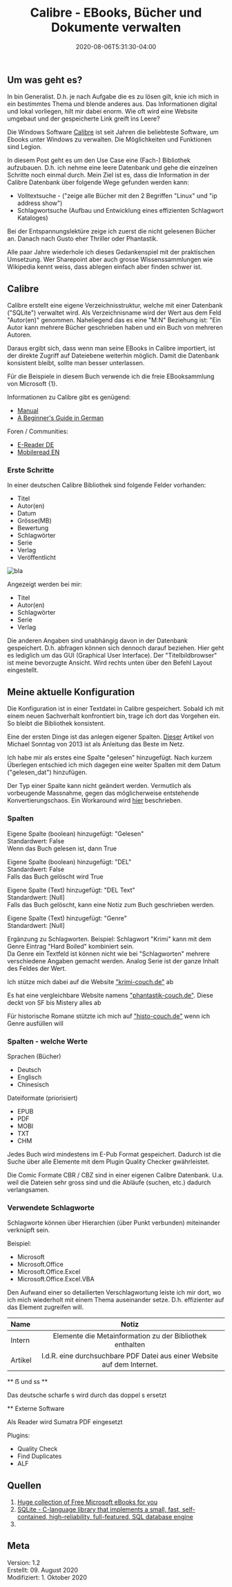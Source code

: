 ﻿---
title: "Calibre - EBooks, Bücher und Dokumente verwalten"
date: 2020-08-06T5:31:30-04:00
categories:
  - praxis
tags:
  - EBook
  - Data Science
---

## Um was geht es?  

In bin Generalist. D.h. je nach Aufgabe die es zu lösen gilt, knie ich mich in ein bestimmtes Thema und blende anderes aus. Das Informationen digital und lokal vorliegen, hilt mir dabei enorm. Wie oft wird eine Website umgebaut und der gespeicherte Link greift ins Leere?

Die Windows Software [Calibre](https://calibre-ebook.com/) ist seit Jahren die beliebteste Software, um Ebooks unter Windows zu verwalten. Die Möglichkeiten und Funktionen sind Legion.  

In diesem Post geht es um den Use Case eine (Fach-) Bibliothek aufzubauen. D.h. ich nehme eine leere Datenbank und gehe die einzelnen Schritte noch einmal durch. Mein Ziel ist es, dass die Information in der Calibre Datenbank über folgende Wege gefunden werden kann:  
* Volltextsuche - ("zeige alle Bücher mit den 2 Begriffen "Linux" und "ip address show")  
* Schlagwortsuche  (Aufbau und Entwicklung eines effizienten Schlagwort Kataloges)  

Bei der Entspannungslektüre zeige ich zuerst die nicht gelesenen Bücher an. Danach nach Gusto eher Thriller oder Phantastik.  

Alle paar Jahre wiederhole ich dieses Gedankenspiel mit der praktischen Umsetzung. Wer Sharepoint aber auch grosse Wissenssammlungen wie Wikipedia kennt weiss, dass ablegen einfach aber finden schwer ist.  

## Calibre  

Calibre erstellt eine eigene Verzeichnisstruktur, welche mit einer Datenbank ("SQLite") verwaltet wird. Als Verzeichnisname wird der Wert aus dem Feld "Autor(en)" genommen. Naheliegend das es eine "M:N" Beziehung ist: "Ein Autor kann mehrere Bücher geschrieben haben und ein Buch von mehreren Autoren.  

Daraus ergibt sich, dass wenn man seine EBooks in Calibre importiert, ist der direkte Zugriff auf Dateiebene weiterhin möglich. Damit die Datenbank konsistent bleibt, sollte man besser unterlassen.  

Für die Beispiele in diesem Buch verwende ich die freie EBooksammlung von Microsoft {1}.  

Informationen zu Calibre gibt es genügend:  
* [Manual](https://calibre-ebook.com/help)  
* [A Beginner's Guide in German](https://calibre-tutorial.dzhome.de/)  

Foren / Communities:  
* [E-Reader DE](https://www.e-reader-forum.de/)  
* [Mobileread EN](https://www.mobileread.com/)  

### Erste Schritte  

In einer deutschen Calibre Bibliothek sind folgende Felder vorhanden:  

* Titel  
* Autor(en)  
* Datum  
* Grösse(MB)  
* Bewertung  
* Schlagwörter  
* Serie  
* Verlag  
* Veröffentlicht  

![bla](/image/21-1.jpg)  

Angezeigt werden bei mir:  

* Titel  
* Autor(en)  
* Schlagwörter  
* Serie  
* Verlag  

Die anderen Angaben sind unabhängig davon in der Datenbank gespeichert. D.h. abfragen können sich dennoch darauf beziehen. Hier geht es lediglich um das GUI (Graphical User Interface). Der "Titelbildbrowser" ist meine bevorzugte Ansicht. Wird rechts unten über den Befehl Layout eingestellt.  

## Meine aktuelle Konfiguration  

Die Konfiguration ist in einer Textdatei in Calibre gespeichert. Sobald ich mit einem neuen Sachverhalt konfrontiert bin, trage ich dort das Vorgehen ein. So bleibt die Bibliothek konsistent.

Eine der ersten Dinge ist das anlegen eigener Spalten. [Dieser](https://papierlos-lesen.de/calibre-gelesene-und-ungelesene-ebooks-schneller-anzeigen-41723/) Artikel von Michael Sonntag von 2013 ist als Anleitung das Beste im Netz.  

Ich habe mir als erstes eine Spalte "gelesen" hinzugefügt. Nach kurzem Überlegen entschied ich mich dagegen eine weiter Spalten mit dem Datum ("gelesen_dat") hinzufügen. 

Der Typ einer Spalte kann nicht geändert werden. Vermutlich als vorbeugende Massnahme, gegen das möglicherweise entstehende Konvertierungschaos. Ein Workaround wird [hier](https://papierlos-lesen.de/spaltentyp-aendern-so-gehts-trotzdem-59453/) beschrieben.  


### Spalten   

Eigene Spalte (boolean) hinzugefügt: "Gelesen"  
Standardwert: False  
Wenn das Buch gelesen ist, dann True  

Eigene Spalte (boolean) hinzugefügt: "DEL"  
Standardwert: False  
Falls das Buch gelöscht wird True  

Eigene Spalte (Text) hinzugefügt: "DEL Text"  
Standardwert: [Null]  
Falls das Buch gelöscht, kann eine Notiz zum Buch geschrieben werden.  

Eigene Spalte (Text) hinzugefügt: "Genre"  
Standardwert: [Null]  

Ergänzung zu Schlagworten. Beispiel: Schlagwort "Krimi" kann mit dem Genre Eintrag "Hard Boiled" kombiniert sein.  
Da Genre ein Textfeld ist können nicht wie bei "Schlagworten" mehrere verschiedene Angaben gemacht werden. Analog Serie ist der ganze Inhalt des Feldes der Wert.

Ich stütze mich dabei auf die Website ["krimi-couch.de"](https://www.krimi-couch.de/genre/) ab  

Es hat eine vergleichbare Website namens ["phantastik-couch.de"](https://www.phantastik-couch.de/). Diese deckt von SF bis Mistery alles ab


Für historische Romane stützte ich mich auf ["histo-couch.de"](https://www.histo-couch.de/) wenn ich Genre ausfüllen will

### Spalten - welche Werte  

Sprachen (Bücher)
* Deutsch
*	Englisch
*	Chinesisch

Dateiformate (priorisiert)
* EPUB
*	PDF
* MOBI
* TXT
*	CHM

Jedes Buch wird mindestens im E-Pub Format gespeichert. Dadurch ist die Suche über alle Elemente mit dem Plugin Quality Checker gwährleistet.

Die Comic Formate CBR / CBZ sind in einer eigenen Calibre Datenbank. U.a. weil die Dateien sehr gross sind und die Abläufe (suchen, etc.) dadurch verlangsamen.

### Verwendete Schlagworte  

Schlagworte können über Hierarchien (über Punkt verbunden) miteinander verknüpft sein.  

Beispiel:
- Microsoft  
- Microsoft.Office  
- Microsoft.Office.Excel  
- Microsoft.Office.Excel.VBA  

Den Aufwand einer so detailierten Verschlagwortung leiste ich mir dort, wo ich mich wiederholt mit einem Thema auseinander setze. D.h. effizienter auf das Element zugreifen will.  


| Name | Notiz |
|:--------|:-------:|
| Intern   | Elemente die Metainformation zu der Bibliothek enthalten   |
| Artikel   | I.d.R. eine durchsuchbare PDF Datei aus einer Website auf dem Internet.    |


** ẞ und ss **

Das deutsche scharfe s wird durch das doppel s ersetzt

** Externe Software

Als Reader wird Sumatra PDF eingesetzt

Plugins:  
* Quality Check
* Find Duplicates
* ALF

## Quellen  

1. [Huge collection of Free Microsoft eBooks for you](https://docs.microsoft.com/en-us/archive/blogs/mssmallbiz/free-thats-right-im-giving-away-millions-of-free-microsoft-ebooks-again-including-windows-10-office-365-office-2016-power-bi-azure-windows-8-1-office-2013-sharepoint-2016-sha)  
2. [SQLite - C-language library that implements a small, fast, self-contained, high-reliability, full-featured, SQL database engine](https://www.sqlite.org/index.html)  
3. 

## Meta

Version:    1.2  
Erstellt:		09. August 2020  
Modifiziert:	1. Oktober 2020

